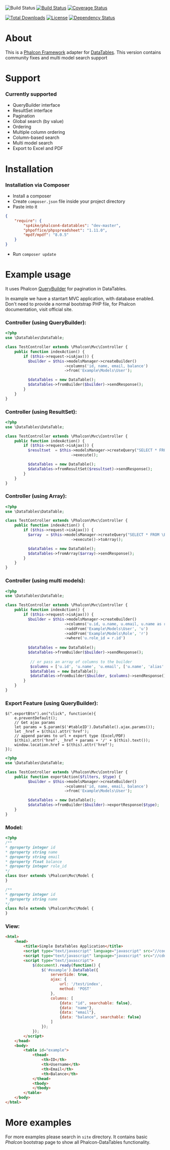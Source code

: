 
![Build Status](https://img.shields.io/badge/branch-master-blue.svg) [![Build Status](https://travis-ci.org/m1ome/phalcon-datatables.svg?branch=master)](https://travis-ci.org/m1ome/phalcon-datatables) [![Coverage Status](https://coveralls.io/repos/m1ome/phalcon-datatables/badge.svg)](https://coveralls.io/r/m1ome/phalcon-datatables)

[![Total Downloads](https://poser.pugx.org/m1ome/phalcon-datatables/downloads.svg)](https://packagist.org/packages/m1ome/phalcon-datatables)  [![License](https://poser.pugx.org/m1ome/phalcon-datatables/license.svg)](https://packagist.org/packages/m1ome/phalcon-datatables)
[![Dependency Status](https://www.versioneye.com/user/projects/54de663d271c93aa12000002/badge.svg?style=flat)](https://www.versioneye.com/user/projects/54de663d271c93aa12000002)


# About
This is a [Phalcon Framework](http://phalconphp.com/) adapter for [DataTables](http://www.datatables.net/).
This version contains community fixes and multi model search support
# Support
### Currently supported
* QueryBuilder interface
* ResultSet interface
* Pagination
* Global search (by value)
* Ordering
* Multiple column ordering
* Column-based search
* Multi model search
* Export to Excel and PDF

# Installation
### Installation via Composer
* Install a composer
* Create `composer.json` file inside your project directory
* Paste into it
```json
{
    "require": {
        "sp4ike/phalcon4-datatables": "dev-master",
        "phpoffice/phpspreadsheet": "1.11.0",
        "mpdf/mpdf": "8.0.5"
    }
}
```
* Run `composer update`

# Example usage
It uses Phalcon [QueryBuilder](http://docs.phalconphp.com/en/latest/api/Phalcon_Mvc_Model_Query_Builder.html) for pagination in DataTables.

In example we have a stantart MVC application, with database enabled. Don't need to provide a normal bootstrap PHP file, for Phalcon documentation, visit official site.

### Controller (using QueryBuilder):
```php
<?php
use \DataTables\DataTable;

class TestController extends \Phalcon\Mvc\Controller {
    public function indexAction() {
        if ($this->request->isAjax()) {
          $builder = $this->modelsManager->createBuilder()
                          ->columns('id, name, email, balance')
                          ->from('Example\Models\User');

          $dataTables = new DataTable();
          $dataTables->fromBuilder($builder)->sendResponse();
        }
    }
}
```

### Controller (using ResultSet):
```php
<?php
use \DataTables\DataTable;

class TestController extends \Phalcon\Mvc\Controller {
    public function indexAction() {
        if ($this->request->isAjax()) {
          $resultset  = $this->modelsManager->createQuery("SELECT * FROM \Example\Models\User")
                             ->execute();

          $dataTables = new DataTable();
          $dataTables->fromResultSet($resultset)->sendResponse();
        }
    }
}
```

### Controller (using Array):
```php
<?php
use \DataTables\DataTable;

class TestController extends \Phalcon\Mvc\Controller {
    public function indexAction() {
        if ($this->request->isAjax()) {
          $array  = $this->modelsManager->createQuery("SELECT * FROM \Example\Models\User")
                             ->execute()->toArray();

          $dataTables = new DataTable();
          $dataTables->fromArray($array)->sendResponse();
        }
    }
}
```

### Controller (using multi models):
```php
<?php
use \DataTables\DataTable;

class TestController extends \Phalcon\Mvc\Controller {
    public function indexAction() {
        if ($this->request->isAjax()) {
          $builder = $this->modelsManager->createBuilder()
                          ->columns('u.id, u.name, u.email, u.name as role_name')
                          ->addFrom('Example\Models\User', 'u')
                          ->addFrom('Example\Models\Role', 'r')
                          ->where('u.role_id = r.id')
           
          $dataTables = new DataTable();
          $dataTables->fromBuilder($builder)->sendResponse();
          
           // or pass an array of columns to the builder
           $columns = ['u.id', 'u.name', 'u.email', ['u.name', 'alias' => 'role_name']];
           $dataTables = new DataTable();
           $dataTables->fromBuilder($builder, $columns)->sendResponse();
        }
    }
}
```

### Export Feature (using QueryBuilder):
```jquery
$(".exportBtn").on("click", function(e){
    e.preventDefault();
    // Get ajax params
    let params = $.param($('#tableID').DataTable().ajax.params());
    let _href = $(this).attr('href');
    // append params to url + export type (Excel/PDF)
    $(this).attr('href', _href + params + '/' + $(this).text());
    window.location.href = $(this).attr('href');
});
```

```php
<?php
use \DataTables\DataTable;

class TestController extends \Phalcon\Mvc\Controller {
    public function exportAction($filters, $type) {
          $builder = $this->modelsManager->createBuilder()
                          ->columns('id, name, email, balance')
                          ->from('Example\Models\User');

          $dataTables = new DataTable();
          $dataTables->fromBuilder($builder)->exportResponse($type);
    }
}
```

### Model:
```php
<?php
/**
* @property integer id
* @property string name
* @property string email
* @property float balance
* @property integer role_id
*/
class User extends \Phalcon\Mvc\Model {
}

/**
* @property integer id
* @property string name
*/
class Role extends \Phalcon\Mvc\Model {
}
```

### View:
```html
<html>
    <head>
        <title>Simple DataTables Application</title>
        <script type="text/javascript" language="javascript" src="//code.jquery.com/jquery-1.11.1.min.js"></script>
        <script type="text/javascript" language="javascript" src="//cdn.datatables.net/1.10.4/js/jquery.dataTables.min.js"></script>
        <script type="text/javascript">
            $(document).ready(function() {
                $('#example').DataTable({
                    serverSide: true,
                    ajax: {
                        url: '/test/index',
                        method: 'POST'
                    },
                    columns: [
                        {data: "id", searchable: false},
                        {data: "name"},
                        {data: "email"},
                        {data: "balance", searchable: false}
                    ]
                });
            });
        </script>
    </head>
    <body>
        <table id="example">
            <thead>
                <th>ID</th>
                <th>Username</th>
                <th>Email</th>
                <th>Balance</th>
            </thead>
            <tbody>
            </tbody>
        </table>
    </body>
</html>
```

# More examples
For more examples please search in `site` directory.
It contains basic *Phalcon* bootstrap page to show all Phalcon-DataTables functionality.
